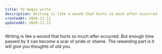 ```yaml
---
title: To begin write
description: Writing is like a wound that hurts so much after occurred. But enough time passed by it can become a scar of pride or shame. The rewarding part is it will give you thoughts of old you.
createdAt: 2020-12-12
updatedAt: 2020-12-12
---
```


Writing is like a wound that hurts so much after occurred. But enough time passed by it can become a scar of pride or shame. The rewarding part is it will give you thoughts of old you.

